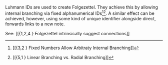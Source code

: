 Luhmann IDs are used to create Folgezettel. They achieve this by allowing internal branching via fixed alphanumerical IDs[^1][^2]. A similar effect can be achieved, however, using some kind of unique identifier alongside direct, forwards links to a new note.

See: [[{1,2,4 } Folgezettel intrinsically suggest connections]]

[^1]: [[{3,2 } Fixed Numbers Allow Arbitraty Internal Branching]]
[^2]: [[{5,1 } Linear Branching vs. Radial Branching]]